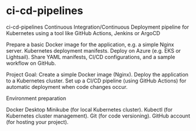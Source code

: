 # ci-cd-pipelines
ci-cd-pipelines Continuous Integration/Continuous Deployment pipeline for Kubernetes using a tool like GitHub Actions, Jenkins or ArgoCD

Prepare a basic Docker image for the application, e.g. a simple Nginx server. Kubernetes deployment manifests. Deploy on Azure (e.g. EKS or Lightsail). Share YAML manifests, CI/CD configurations, and a sample workflow on GitHub.

Project Goal: Create a simple Docker image (Nginx). Deploy the application to a Kubernetes cluster. Set up a CI/CD pipeline (using GitHub Actions) for automatic deployment when code changes occur.

Environment preparation

Docker Desktop Minikube (for local Kubernetes cluster). Kubectl (for Kubernetes cluster management). Git (for code versioning). GitHub account (for hosting your project).



